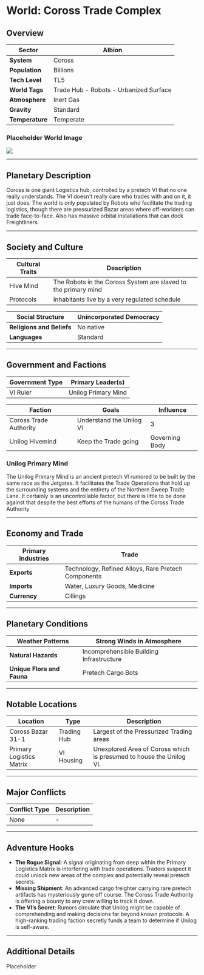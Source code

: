 # World: Coross Trade Complex

## Overview 

| **Sector**      | Albion                                 |
| --------------- | -------------------------------------- |
| **System**      | Coross                                 |
| **Population**  | Billions                               |
| **Tech Level**  | TL5                                    |
| **World Tags**  | Trade Hub - Robots - Urbanized Surface |
| **Atmosphere**  | Inert Gas                              |
| **Gravity**     | Standard                               |
| **Temperature** | Temperate                              |

### Placeholder World Image

![](https://cdnb.artstation.com/p/assets/images/images/037/411/011/large/muyang-xu-111111.jpg?1620304366)

---

## Planetary Description 

Coross is one giant Logistics hub, controlled by a pretech VI that no one really understands. The VI doesn't really care who trades with and on it, it just does. The world is only populated by Robots who facilitate the trading logistics, though there are pressurized Bazar areas where off-worlders can trade face-to-face. Also has massive orbital installations that can dock Freightliners.

---

## Society and Culture 

| **Cultural Traits** | **Description**                                                |
| ------------------- | -------------------------------------------------------------- |
| Hive Mind           | The Robots in the Coross System are slaved to the primary mind |
| Protocols           | Inhabitants live by a very regulated schedule                  |

| **Social Structure**      | Unincorporated Democracy |
| ------------------------- | ------------------------ |
| **Religions and Beliefs** | No native                |
| **Languages**             | Standard                 |

---

## Government and Factions 

| **Government Type** | **Primary Leader(s)** |
| ------------------- | --------------------- |
| VI Ruler            | Unilog Primary Mind   |

| **Faction**            | **Goals**                | **Influence**  |
| ---------------------- | ------------------------ | -------------- |
| Coross Trade Authority | Understand the Unilog VI | 3              |
| Unilog Hivemind        | Keep the Trade going     | Governing Body |
### Unilog Primary Mind
The Unilog Primary Mind is an ancient pretech VI rumored to be built by the same race as the Jetgates. It facilitates the Trade Operations that hold up the surrounding systems and the entirety of the Northern Sweep Trade Lane. It certainly is an uncontrollable factor, but there is little to be done against that despite the best efforts of the humans of the Coross Trade Authority

---

## Economy and Trade 

| **Primary Industries** | Trade                                               |
| ---------------------- | --------------------------------------------------- |
| **Exports**            | Technology, Refined Alloys, Rare Pretech Components |
| **Imports**            | Water, Luxury Goods, Medicine                       |
| **Currency**           | Cillings                                            |

---

## Planetary Conditions 

| **Weather Patterns**       | Strong Winds in Atmosphere               |
| -------------------------- | ---------------------------------------- |
| **Natural Hazards**        | Incomprehensible Building Infrastructure |
| **Unique Flora and Fauna** | Pretech Cargo Bots                       |

---

## Notable Locations 

| **Location**             | **Type**    | **Description**                                                     |
| ------------------------ | ----------- | ------------------------------------------------------------------- |
| Coross Bazar 31-1        | Trading Hub | Largest of the Pressurized Trading areas                            |
| Primary Logistics Matrix | VI Housing  | Unexplored Area of Coross which is presumed to house the Unilog VI. |

---

## Major Conflicts 

| **Conflict Type**      | **Description**         |
| ---------------------- | ----------------------- |
| None                   | -                       |

---

## Adventure Hooks 

- **The Rogue Signal**: A signal originating from deep within the Primary Logistics Matrix is interfering with trade operations. Traders suspect it could unlock new areas of the complex and potentially reveal pretech secrets.
- **Missing Shipment**: An advanced cargo freighter carrying rare pretech artifacts has mysteriously gone off course. The Coross Trade Authority is offering a bounty to any crew willing to track it down.
- **The VI’s Secret**: Rumors circulate that Unilog might be capable of comprehending and making decisions far beyond known protocols. A high-ranking trading faction secretly funds a team to determine if Unilog is self-aware.

---

## Additional Details 

Placeholder
